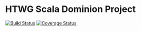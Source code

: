 # **HTWG Scala Dominion Project**
[![Build Status](https://travis-ci.org/Involute1/de.htwg.se.dominion.svg?branch=Development_Luis)](https://travis-ci.org/Involute1/de.htwg.se.dominion)
[![Coverage Status](https://coveralls.io/repos/github/Involute1/de.htwg.se.dominion/badge.svg?branch=Tests)](https://coveralls.io/github/Involute1/de.htwg.se.dominion?branch=Tests)
